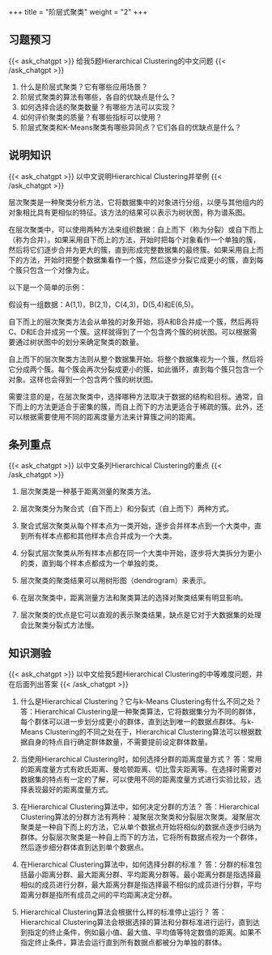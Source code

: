 +++
title = "阶层式聚类"
weight = "2"
+++
## 习题预习
{{< ask_chatgpt >}}
给我5题Hierarchical Clustering的中文问题
{{< /ask_chatgpt >}}

1. 什么是阶层式聚类？它有哪些应用场景？
2. 阶层式聚类的算法有哪些，各自的优缺点是什么？
3. 如何选择合适的聚类数量？有哪些方法可以实现？
4. 如何评价聚类的质量？有哪些指标可以使用？
5. 阶层式聚类和K-Means聚类有哪些异同点？它们各自的优缺点是什么？   

## 说明知识
{{< ask_chatgpt >}}
以中文说明Hierarchical Clustering并举例
{{< /ask_chatgpt >}}

层次聚类是一种聚类分析方法，它将数据集中的对象进行分组，以便与其他组内的对象相比具有更相似的特征。该方法的结果可以表示为树状图，称为谱系图。

在层次聚类中，可以使用两种方法来组织数据：自上而下（称为分裂）或自下而上（称为合并）。如果采用自下而上的方法，开始时把每个对象看作一个单独的簇，然后将它们逐步合并为更大的簇，直到形成完整数据集的最终簇。如果采用自上而下的方法，开始时把整个数据集看作一个簇，然后逐步分裂它成更小的簇，直到每个簇只包含一个对像为止。

以下是一个简单的示例：

假设有一组数据：A(1,1)，B(2,1)，C(4,3)，D(5,4)和E(6,5)。

自下而上的层次聚类方法会从单独的对象开始，将A和B合并成一个簇，然后再将C、D和E合并成另一个簇。这样就得到了一个包含两个簇的树状图。可以根据需要通过树状图中的划分来确定聚类的数量。

自上而下的层次聚类方法则从整个数据集开始。将整个数据集视为一个簇，然后将它分成两个簇。每个簇会再次分裂成更小的簇，如此循环，直到每个簇只包含一个对象。这样也会得到一个包含两个簇的树状图。

需要注意的是，在层次聚类中，选择哪种方法取决于数据的结构和目标。通常，自下而上的方法更适合于密集的簇，而自上而下的方法更适合于稀疏的簇。此外，还可以根据需要使用不同的距离度量方法来计算簇之间的距离。   

## 条列重点
{{< ask_chatgpt >}}
以中文条列Hierarchical Clustering的重点
{{< /ask_chatgpt >}}

1. 层次聚类是一种基于距离测量的聚类方法。

2. 层次聚类分为聚合式（自下而上）和分裂式（自上而下）两种方式。

3. 聚合式层次聚类从每个样本点为一类开始，逐步合并样本点到一个大类中，直到所有样本点都和其他样本点合并成为一个大类。

4. 分裂式层次聚类从所有样本点都在同一个大类中开始，逐步将大类拆分为更小的类，直到每个样本点都成为一个单独的类。

5. 层次聚类的聚类结果可以用树形图（dendrogram）来表示。

6. 在层次聚类中，距离测量方法和聚类算法的选择对聚类结果有明显影响。

7. 层次聚类的优点是它可以直观的表示聚类结果，缺点是它对于大数据集的处理会比聚类分裂式方法慢。   

## 知识测验
{{< ask_chatgpt >}}
以中文给我5题Hierarchical Clustering的中等难度问题，并在后面列出答案
{{< /ask_chatgpt >}}

1. 什么是Hierarchical Clustering？它与k-Means Clustering有什么不同之处？
答：Hierarchical Clustering是一种聚类算法，它将数据集分为不同的群体，每个群体可以进一步划分成更小的群体，直到达到唯一的数据点群体。与k-Means Clustering的不同之处在于，Hierarchical Clustering算法可以根据数据自身的特点自行确定群体数量，不需要提前设定群体数量。

2. 当使用Hierarchical Clustering时，如何选择分群的距离度量方式？
答：常用的距离度量方式有欧氏距离、曼哈顿距离、切比雪夫距离等。在选择时需要对数据集的特点有一定的了解，可以使用不同的距离度量方式进行实验比较，选择表现最好的距离度量方式。

3. 在Hierarchical Clustering算法中，如何决定分群的方法？
答：Hierarchical Clustering算法的分群方法有两种：凝聚层次聚类和分裂层次聚类。凝聚层次聚类是一种自下而上的方法，它从单个数据点开始将相似的数据点逐步归纳为群体。分裂层次聚类是一种自上而下的方法，它将所有数据点视为一个群体，然后逐步细分群体直到达到单个数据点。

4. 在Hierarchical Clustering算法中，如何选择分群的标准？
答：分群的标准包括最小距离分群、最大距离分群、平均距离分群等。最小距离分群是指选择最相似的成员进行分群，最大距离分群是指选择最不相似的成员进行分群，平均距离分群是指所有成员之间的平均距离决定分群。

5. Hierarchical Clustering算法会根据什么样的标准停止运行？
答：Hierarchical Clustering算法会根据选择的算法和分群标准进行运行，直到达到指定的终止条件，例如最小值、最大值、平均值等特定数值的距离。如果不指定终止条件，算法会运行直到所有数据点都被分为单独的群体。   

